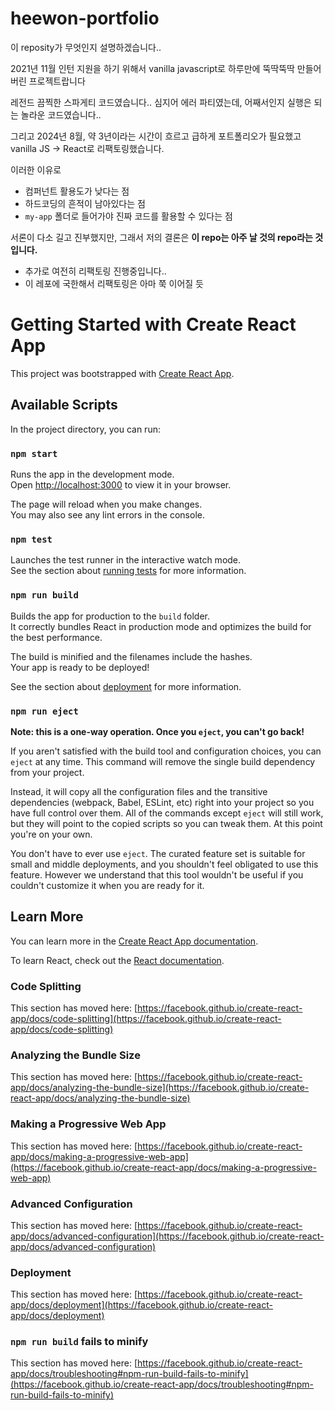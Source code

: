 # heewon-portfolio

이 reposity가 무엇인지 설명하겠습니다..

2021년 11월 인턴 지원을 하기 위해서 vanilla javascript로 하루만에 뚝딱뚝딱 만들어버린 프로젝트랍니다

레전드 끔찍한 스파게티 코드였습니다.. 심지어 에러 파티였는데, 어째서인지 실행은 되는 놀라운 코드였습니다..



그리고 2024년 8월, 약 3년이라는 시간이 흐르고 급하게 포트폴리오가 필요했고 vanilla JS -> React로 리팩토링했습니다.


이러한 이유로

- 컴퍼넌트 활용도가 낮다는 점
- 하드코딩의 흔적이 남아있다는 점
- `my-app` 폴더로 들어가야 진짜 코드를 활용할 수 있다는 점

서론이 다소 길고 진부했지만, 그래서 저의 결론은 **이 repo는 아주 날 것의 repo라는 것입니다.**
- 추가로 여전히 리팩토링 진행중입니다..
- 이 레포에 국한해서 리팩토링은 아마 쭉 이어질 듯

# Getting Started with Create React App

This project was bootstrapped with [Create React App](https://github.com/facebook/create-react-app).

## Available Scripts

In the project directory, you can run:

### `npm start`

Runs the app in the development mode.\
Open [http://localhost:3000](http://localhost:3000) to view it in your browser.

The page will reload when you make changes.\
You may also see any lint errors in the console.

### `npm test`

Launches the test runner in the interactive watch mode.\
See the section about [running tests](https://facebook.github.io/create-react-app/docs/running-tests) for more information.

### `npm run build`

Builds the app for production to the `build` folder.\
It correctly bundles React in production mode and optimizes the build for the best performance.

The build is minified and the filenames include the hashes.\
Your app is ready to be deployed!

See the section about [deployment](https://facebook.github.io/create-react-app/docs/deployment) for more information.

### `npm run eject`

**Note: this is a one-way operation. Once you `eject`, you can't go back!**

If you aren't satisfied with the build tool and configuration choices, you can `eject` at any time. This command will remove the single build dependency from your project.

Instead, it will copy all the configuration files and the transitive dependencies (webpack, Babel, ESLint, etc) right into your project so you have full control over them. All of the commands except `eject` will still work, but they will point to the copied scripts so you can tweak them. At this point you're on your own.

You don't have to ever use `eject`. The curated feature set is suitable for small and middle deployments, and you shouldn't feel obligated to use this feature. However we understand that this tool wouldn't be useful if you couldn't customize it when you are ready for it.

## Learn More

You can learn more in the [Create React App documentation](https://facebook.github.io/create-react-app/docs/getting-started).

To learn React, check out the [React documentation](https://reactjs.org/).

### Code Splitting

This section has moved here: [https://facebook.github.io/create-react-app/docs/code-splitting](https://facebook.github.io/create-react-app/docs/code-splitting)

### Analyzing the Bundle Size

This section has moved here: [https://facebook.github.io/create-react-app/docs/analyzing-the-bundle-size](https://facebook.github.io/create-react-app/docs/analyzing-the-bundle-size)

### Making a Progressive Web App

This section has moved here: [https://facebook.github.io/create-react-app/docs/making-a-progressive-web-app](https://facebook.github.io/create-react-app/docs/making-a-progressive-web-app)

### Advanced Configuration

This section has moved here: [https://facebook.github.io/create-react-app/docs/advanced-configuration](https://facebook.github.io/create-react-app/docs/advanced-configuration)

### Deployment

This section has moved here: [https://facebook.github.io/create-react-app/docs/deployment](https://facebook.github.io/create-react-app/docs/deployment)

### `npm run build` fails to minify

This section has moved here: [https://facebook.github.io/create-react-app/docs/troubleshooting#npm-run-build-fails-to-minify](https://facebook.github.io/create-react-app/docs/troubleshooting#npm-run-build-fails-to-minify)
